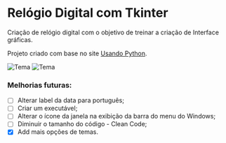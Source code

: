 # Relógio Digital com Tkinter
 Criação de relógio digital com o objetivo de treinar a criação de Interface gráficas.

Projeto criado com base no site [Usando Python](https://www.usandopy.com/projetos-python-iniciantes/).
 
![Tema](https://github.com/Jefferson472/small-projects-in-pyhton/blob/main/Rel%C3%B3gioDigital/darkTheme.jpg) ![Tema](https://github.com/Jefferson472/small-projects-in-pyhton/blob/main/Rel%C3%B3gioDigital/lightTheme.jpg)

### Melhorias futuras:
- [ ] Alterar label da data para português;
- [ ] Criar um executável;
- [ ] Alterar o ícone da janela na exibição da barra do menu do Windows;
- [ ] Diminuir o tamanho do código - Clean Code;
- [X] Add mais opções de temas.
